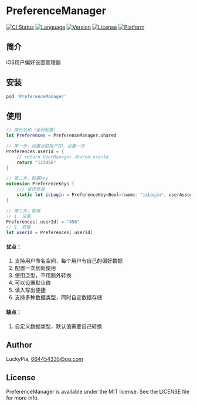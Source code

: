 # PreferenceManager

[![CI Status](https://img.shields.io/badge/iOS-10.0%2B-blueviolet)](https://travis-ci.org/LuckyPia/PreferenceManager)
[![Language](https://img.shields.io/badge/swift-5.0-ff69b4)](https://cocoapods.org/pods/PreferenceManager)
[![Version](https://img.shields.io/cocoapods/v/PreferenceManager.svg?style=flat)](https://cocoapods.org/pods/PreferenceManager)
[![License](https://img.shields.io/cocoapods/l/PreferenceManager.svg?style=flat)](https://cocoapods.org/pods/PreferenceManager)
[![Platform](https://img.shields.io/cocoapods/p/PreferenceManager.svg?style=flat)](https://cocoapods.org/pods/PreferenceManager)

## 简介
iOS用户偏好设置管理器

## 安装

```ruby
pod 'PreferenceManager'
```

## 使用
```swift
// 简化名称（全局配置）
let Preferences = PreferenceManager.shared

// 第一步，设置当前用户ID，设置一次
Preferences.userId = {
    // return UserManager.shared.userId
    return "123456"
}

// 第二步，配置key
extension PreferenceKeys {
    /// 是否登录
    static let isLogin = PreferenceKey<Bool>(name: "isLogin", userAssociation: true, defaultValue: false)
}

// 第三步，使用
// 1. 设置
Preferences[.userId] = "456"
// 2. 获取
let userId = Preferences[.userId]
```

#### 优点：
1. 支持用户命名空间，每个用户有自己的偏好数据
2. 配置一次到处使用
3. 使用泛型，不用额外转换
4. 可以设置默认值
5. 读入写出便捷
6. 支持多种数据类型，同时自定数据存储

#### 缺点：
1. 自定义数据类型，默认值需要自己转换

## Author

LuckyPia, 664454335@qq.com

## License

PreferenceManager is available under the MIT license. See the LICENSE file for more info.
